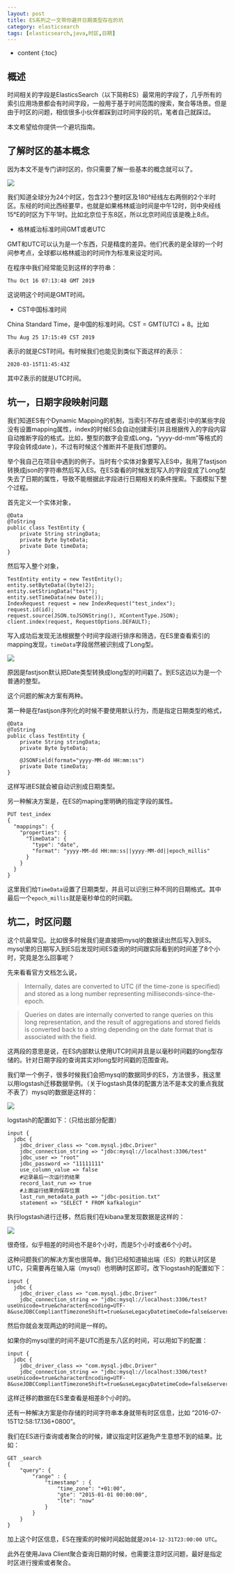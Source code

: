 ```yaml
---
layout: post
title: ES系列之一文带你避开日期类型存在的坑
category: elasticsearch
tags: [elasticsearch,java,时区,日期]
---
```


* content
{:toc}


## 概述
时间相关的字段是ElasticsSearch（以下简称ES）最常用的字段了，几乎所有的索引应用场景都会有时间字段，一般用于基于时间范围的搜索，聚合等场景。但是由于时区的问题，相信很多小伙伴都踩到过时间字段的坑，笔者自己就踩过。

本文希望给你提供一个避坑指南。

## 了解时区的基本概念
因为本文不是专门讲时区的，你只需要了解一些基本的概念就可以了。

![](http://pony-maggie.github.io/assets/images/2020/es/03/2-1.png)

我们知道全球分为24个时区，包含23个整时区及180°经线左右两侧的2个半时区。东经的时间比西经要早，也就是如果格林威治时间是中午12时，则中央经线15°E的时区为下午1时。比如北京位于东8区，所以北京时间应该是晚上8点。


* 格林威治标准时间GMT或者UTC

GMT和UTC可以认为是一个东西，只是精度的差异。他们代表的是全球的一个时间参考点，全球都以格林威治的时间作为标准来设定时间。

在程序中我们经常能见到这样的字符串：
```
Thu Oct 16 07:13:48 GMT 2019
```
这说明这个时间是GMT时间。

* CST中国标准时间

China Standard Time，是中国的标准时间。CST = GMT(UTC) + 8。比如

```
Thu Aug 25 17:15:49 CST 2019
```
表示的就是CST时间。有时候我们也能见到类似下面这样的表示：
```
2020-03-15T11:45:43Z
```
其中Z表示的就是UTC时间。

## 坑一，日期字段映射问题
我们知道ES有个Dynamic Mapping的机制，当索引不存在或者索引中的某些字段没有设置mapping属性，index的时候ES会自动创建索引并且根据传入的字段内容自动推断字段的格式。比如，整型的数字会变成Long，“yyyy-dd-mm”等格式的字段会转成date )，不过有时候这个推断并不是我们想要的。

举个我自己在项目中遇到的例子。当时有个实体对象要写入ES中，我用了fastjson转换成json的字符串然后写入ES。在ES查看的时候发现写入的字段变成了Long型失去了日期的属性，导致不能根据此字段进行日期相关的条件搜索。下面模拟下整个过程。

首先定义一个实体对象，
```
@Data
@ToString
public class TestEntity {
    private String stringData;
    private Byte byteData;
    private Date timeData;
}
```

然后写入整个对象，

```
TestEntity entity = new TestEntity();
entity.setByteData((byte)2);
entity.setStringData("test");
entity.setTimeData(new Date());
IndexRequest request = new IndexRequest("test_index");
request.id(id);
request.source(JSON.toJSONString(), XContentType.JSON);
client.index(request, RequestOptions.DEFAULT);
```

写入成功后发现无法根据整个时间字段进行排序和筛选，在ES里查看索引的mapping发现，`timeData`字段居然被识别成了Long型。

![](http://pony-maggie.github.io/assets/images/2020/es/03/2-2.png)

原因是fastjson默认把Date类型转换成long型的时间戳了。到ES这边以为是一个普通的整型。

这个问题的解决方案有两种。

第一种是在fastjson序列化的时候不要使用默认行为，而是指定日期类型的格式，
```
@Data
@ToString
public class TestEntity {
    private String stringData;
    private Byte byteData;

    @JSONField(format="yyyy-MM-dd HH:mm:ss")
    private Date timeData;
}

```
这样写进ES就会被自动识别成日期类型。

另一种解决方案是，在ES的maping里明确的指定字段的属性。
```
PUT test_index
{
  "mappings": {
    "properties": {
      "TimeData": {
        "type": "date",
        "format": "yyyy-MM-dd HH:mm:ss||yyyy-MM-dd||epoch_millis"
      }
    }
  }
}
```
这里我们给`TimeData`设置了日期类型，并且可以识别三种不同的日期格式。其中最后一个`epoch_millis`就是毫秒单位的时间戳。

## 坑二，时区问题

这个坑最常见。比如很多时候我们是直接把mysql的数据读出然后写入到ES。mysql里的日期写入到ES后发现时间ES查询的时间跟实际看到的时间差了8个小时，究竟是怎么回事呢？

先来看看官方文档怎么说，

>Internally, dates are converted to UTC (if the time-zone is specified) and stored as a long number representing milliseconds-since-the-epoch.

>Queries on dates are internally converted to range queries on this long representation, and the result of aggregations and stored fields is converted back to a string depending on the date format that is associated with the field.

这两段的意思是说，在ES内部默认使用UTC时间并且是以毫秒时间戳的long型存储的。针对日期字段的查询其实对long型时间戳的范围查询。

我们举一个例子，很多时候我们会把mysql的数据同步的ES，方法很多，我这里以用logstash迁移数据举例。（关于logstash具体的配置方法不是本文的重点我就不表了）mysql的数据是这样的：

![](http://pony-maggie.github.io/assets/images/2020/es/03/2-3.png)

logstash的配置如下：（只给出部分配置）

```
input {
  jdbc {
    jdbc_driver_class => "com.mysql.jdbc.Driver"
    jdbc_connection_string => "jdbc:mysql://localhost:3306/test"
    jdbc_user => "root"
    jdbc_password => "11111111"
    use_column_value => false
    #记录最后一次运行的结果
    record_last_run => true
    #上面运行结果的保存位置
    last_run_metadata_path => "jdbc-position.txt"
    statement => "SELECT * FROM kafkalogin"
```
执行logstash进行迁移，然后我们在kibana里发现数据是这样的：

![](http://pony-maggie.github.io/assets/images/2020/es/03/2-4.png)

很奇怪，似乎相差的时间也不是8个小时，而是5个小时或者6个小时。

这种问题我们的解决方案也很简单。我们已经知道输出端（ES）的默认时区是UTC，只需要再在输入端（mysql）也明确时区即可。改下logstash的配置如下：
```
input {
  jdbc {
    jdbc_driver_class => "com.mysql.jdbc.Driver"
    jdbc_connection_string => "jdbc:mysql://localhost:3306/test?useUnicode=true&characterEncoding=UTF-8&useJDBCCompliantTimezoneShift=true&useLegacyDatetimeCode=false&serverTimezone=UTC"
```
然后你就会发现两边的时间是一样的。

如果你的mysql里的时间不是UTC而是东八区的时间，可以用如下的配置：
```
input {
  jdbc {
    jdbc_driver_class => "com.mysql.jdbc.Driver"
    jdbc_connection_string => "jdbc:mysql://localhost:3306/test?useUnicode=true&characterEncoding=UTF-8&useJDBCCompliantTimezoneShift=true&useLegacyDatetimeCode=false&serverTimezone=Asia/Shanghai"
```

这样迁移的数据在ES里查看是相差8个小时的。

还有一种解决方案是你存储的时间字符串本身就带有时区信息，比如 “2016-07-15T12:58:17.136+0800”。


我们在ES进行查询或者聚合的时候，建议指定时区避免产生意想不到的结果。比如：

```
GET _search
{
    "query": {
        "range" : {
            "timestamp" : {
                "time_zone": "+01:00", 
                "gte": "2015-01-01 00:00:00", 
                "lte": "now" 
            }
        }
    }
}
```
加上这个时区信息，ES在搜索的时候时间起始就是`2014-12-31T23:00:00 UTC`。

此外在使用Java Client聚合查询日期的时候，也需要注意时区问题，最好是指定时区进行搜索或者聚合。
